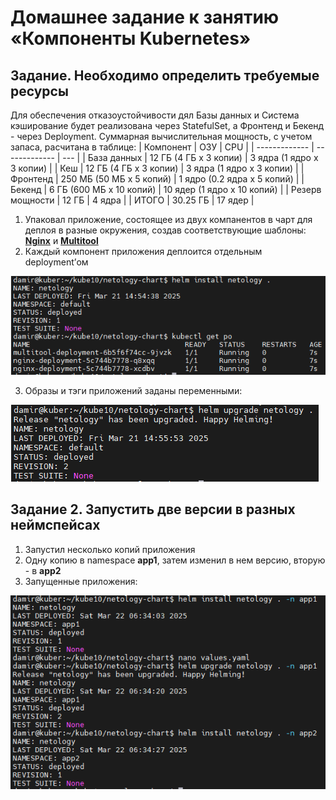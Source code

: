 # Домашнее задание к занятию «Компоненты Kubernetes»

## Задание. Необходимо определить требуемые ресурсы


Для обеспечения отказоустойчивости дял Базы данных и Система кэширование будет реализована через StatefulSet, а Фронтенд и Бекенд - через Deployment.
Суммарная вычислительная мощность, с учетом запаса, расчитана в таблице:
| Компонент  | ОЗУ | CPU |
| ------------- | ------------- | --- |
| База данных  | 12 ГБ (4 ГБ х 3 копии)  | 3 ядра (1 ядро х 3 копии) |
| Кеш  |  12 ГБ (4 ГБ х 3 копии)    |  3 ядра (1 ядро х 3 копии)  |
| Фронтенд   |  250 МБ (50 МБ х 5 копий)  | 1 ядро (0.2 ядра х 5 копий) |
| Бекенд  |  6 ГБ (600 МБ х 10 копий)  | 10 ядер (1 ядро х 10 копий) |
| Резерв мощности  |  12 ГБ   | 4 ядра  |
| ИТОГО  | 30.25 ГБ | 17 ядер |



1. Упаковал приложение, состоящее из двух компанентов в чарт для деплоя в разные окружения, создав соответствующие шаблоны: [**Nginx**](https://github.com/Granit16/Netology/blob/main/netology/kubernetes/10/yaml/nginx-dep.yaml) и [**Multitool**](https://github.com/Granit16/Netology/blob/main/netology/kubernetes/10/yaml/multitool-dep.yaml)
2. Каждый компонент приложения деплоится отдельным deployment’ом

![](https://github.com/Granit16/Netology/blob/main/netology/kubernetes/10/pics/install.png)

3. Образы и тэги приложений заданы переменными:

![](https://github.com/Granit16/Netology/blob/main/netology/kubernetes/10/pics/upgrade.png)
   

## Задание 2. Запустить две версии в разных неймспейсах

1. Запустил несколько копий приложения
2. Одну копию в namespace **app1**, затем изменил в нем версию, вторую - в **app2**
3. Запущенные приложения:

![](https://github.com/Granit16/Netology/blob/main/netology/kubernetes/10/pics/namespace.png)
   
